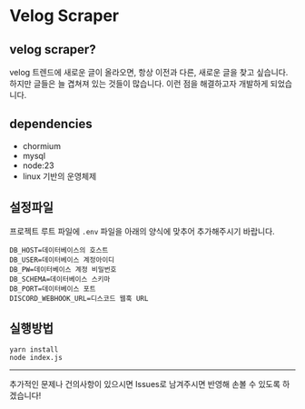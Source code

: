 # Velog Scraper

## velog scraper?

velog 트렌드에 새로운 글이 올라오면, 항상 이전과 다른, 새로운 글을 찾고 싶습니다. 하지만 글들은 늘 겹쳐져 있는 것들이 많습니다. 이런 점을 해결하고자 개발하게 되었습니다.


## dependencies
- chormium
- mysql
- node:23
- linux 기반의 운영체제


## 설정파일
프로젝트 루트 파일에 <code>.env</code> 파일을 아래의 양식에 맞추어 추가해주시기 바랍니다.
```
DB_HOST=데이터베이스의 호스트
DB_USER=데이터베이스 계정아이디
DB_PW=데이터베이스 계정 비밀번호
DB_SCHEMA=데이터베이스 스키마
DB_PORT=데이터베이스 포트
DISCORD_WEBHOOK_URL=디스코드 웹훅 URL
```

## 실행방법

```console
yarn install
node index.js
```

---
추가적인 문제나 건의사항이 있으시면 Issues로 남겨주시면 반영해 손볼 수 있도록 하겠습니다!
